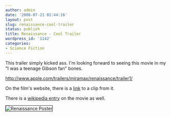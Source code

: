 ```yaml
---
author: admin
date: '2006-07-21 01:44:16'
layout: post
slug: renaissance-cool-trailer
status: publish
title: Renaissance - Cool Trailer
wordpress_id: '1142'
categories:
- Science Fiction
---
```

This trailer simply kicked ass. I'm looking forward to seeing this movie in my "I was a teenage Gibson fan" bones.

<a href="http://www.apple.com/trailers/miramax/renaissance/trailer1/">http://www.apple.com/trailers/miramax/renaissance/trailer1/</a>

On the film's website, there is a <a href="http://www.renaissance-movie.com/clip_popup.html">link</a> to a clip from it.

There is a <a href="http://en.wikipedia.org/wiki/Renaissance_(film)">wikipedia entry</a> on the movie as well.

<img border="1" alt="Renaissance Poster" title="Renaissance Poster" src="http://upload.wikimedia.org/wikipedia/en/f/f6/Renaissance_poster.jpg" />
